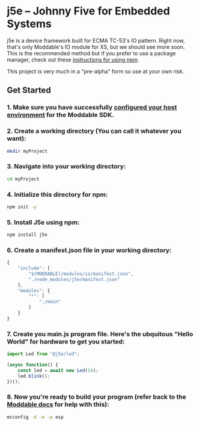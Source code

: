 # j5e – Johnny Five for Embedded Systems
j5e is a device framework built for ECMA TC-53's IO pattern. Right now, that's only Moddable's IO module for XS, but we should see more soon. This is the recommended method but if you prefer to use a package manager, check out these [instructions for using npm](docs/using-npm.md). 

This project is very much in a "pre-alpha" form so use at your own risk.

## Get Started

### 1. Make sure you have successfully [configured your host environment](https://github.com/Moddable-OpenSource/moddable/blob/public/documentation/Moddable%20SDK%20-%20Getting%20Started.md) for the Moddable SDK. 

### 2. Create a working directory (You can call it whatever you want):

````bash
mkdir myProject
````

### 3. Navigate into your working directory:

````bash
cd myProject
````

### 4. Initialize this directory for npm:

````bash
npm init -y
````

### 5. Install J5e using npm:

````bash
npm install j5e
````

### 6. Create a manifest.json file in your working directory:

````js
{
	"include": [
		"$(MODDABLE)/modules/io/manifest.json",
		"./node_modules/j5e/manifest.json"
	],
	"modules": {
		"*": [
			"./main"
		]
	}
}
````

### 7. Create you main.js program file. Here's the ubquitous "Hello World" for hardware to get you started:

````js
import Led from "@j5e/led";

(async function() {
	const led = await new Led(14);
	led.blink();
})();
````

### 8. Now you're ready to build your program (refer back to the [Moddable docs](https://github.com/Moddable-OpenSource/moddable/tree/public/examples#building-apps) for help with this):

````bash
mcconfig -d -m -p esp
````
